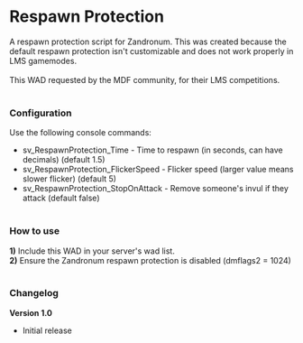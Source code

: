 # Respawn Protection
A respawn protection script for Zandronum. This was created because the default respawn protection isn't customizable and does not work properly in LMS gamemodes.<br/><br/>
This WAD requested by the MDF community, for their LMS competitions.
<br/><br/>
### Configuration
Use the following console commands:
* sv_RespawnProtection_Time - Time to respawn (in seconds, can have decimals) (default 1.5)
* sv_RespawnProtection_FlickerSpeed - Flicker speed (larger value means slower flicker) (default 5)
* sv_RespawnProtection_StopOnAttack - Remove someone's invul if they attack (default false)
<br/><br/>
### How to use
  **1)** Include this WAD in your server's wad list.<br/>
  **2)** Ensure the Zandronum respawn protection is disabled (dmflags2 = 1024)
<br/><br/>
### Changelog
**Version 1.0**
* Initial release
